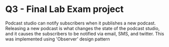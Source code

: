 # Q3 - Final Lab Exam project

Podcast studio can notify subscribers when it publishes a new podcast. Releasing a new podcast is what changes the state of the podcast studio, and it causes the subscribers to be notified via email, SMS, and twitter. This was implemented using 'Observer' design pattern
